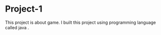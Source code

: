 # Project-1
This project is about game. I built this project using programming language called java .
